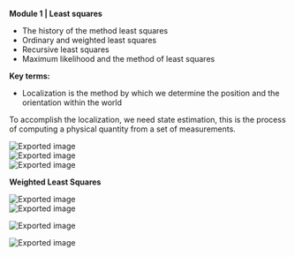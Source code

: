 **Module 1 | Least squares**

- The history of the method least squares
- Ordinary and weighted least squares
- Recursive least squares
- Maximum likelihood and the method of least squares

  
  

**Key terms:**

- Localization is the method by which we determine the position and the orientation within the world

  

To accomplish the localization, we need state estimation, this is the process of computing a physical quantity from a set of measurements.

  
  
![Exported image](Exported%20image%2020231118114130-0.png)  
![Exported image](Exported%20image%2020231118114130-1.png)  
![Exported image](Exported%20image%2020231118114130-2.png)  
  
  

**Weighted Least Squares**

  
  
![Exported image](Exported%20image%2020231118114130-3.png)  
![Exported image](Exported%20image%2020231118114130-4.png)  
  
![Exported image](Exported%20image%2020231118114130-5.png)  
  
![Exported image](Exported%20image%2020231118114130-6.png)